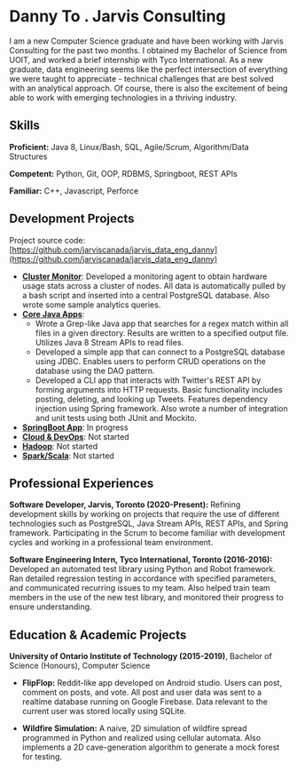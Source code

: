# Danny To . Jarvis Consulting

I am a new Computer Science graduate and have been working with Jarvis Consulting for the past two months. I obtained my Bachelor of Science from UOIT, and worked a brief internship with Tyco International. As a new graduate, data engineering seems like the perfect intersection of everything we were taught to appreciate - technical challenges that are best solved with an analytical approach. Of course, there is also the excitement of being able to work with emerging technologies in a thriving industry.
    
## Skills

**Proficient:** Java 8, Linux/Bash, SQL, Agile/Scrum, Algorithm/Data Structures

**Competent:** Python, Git, OOP, RDBMS, Springboot, REST APIs

**Familiar:** C++, Javascript, Perforce

## Development Projects

Project source code: [https://github.com/jarviscanada/jarvis_data_eng_danny](https://github.com/jarviscanada/jarvis_data_eng_danny)

- **[Cluster Monitor](./linux_sql)**: Developed a monitoring agent to obtain hardware usage stats across a cluster of nodes. All data is automatically pulled by a bash script and inserted into a central PostgreSQL database. Also wrote some sample analytics queries.
- **[Core Java Apps](./core_java)**: 
     - Wrote a Grep-like Java app that searches for a regex match within all files in a given directory. Results are written to a specified output file. Utilizes Java 8 Stream APIs to read files.
     - Developed a simple app that can connect to a PostgreSQL database using JDBC. Enables users to perform CRUD operations on the database using the DAO pattern.
     - Developed a CLI app that interacts with Twitter's REST API by forming arguments into HTTP requests. Basic functionality includes posting, deleting, and looking up Tweets. Features dependency injection using Spring framework. Also wrote a number of integration and unit tests using both JUnit and Mockito.  
- **[SpringBoot App](./springboot)**: In progress
- **[Cloud & DevOps](./cloud_devops)**: Not started
- **[Hadoop](./hadoop)**: Not started
- **[Spark/Scala](./spark)**:  Not started

## Professional Experiences  

**Software Developer, Jarvis, Toronto (2020-Present):** Refining development skills by working on projects that require the use of different technologies such as PostgreSQL, Java Stream APIs, REST APIs, and Spring framework. Participating in the Scrum to become familiar with development cycles and working in a professional team environment.

**Software Engineering Intern, Tyco International, Toronto (2016-2016):** Developed an automated test library using Python and Robot framework. Ran detailed regression testing in accordance with specified parameters, and communicated recurring issues to my team. Also helped train team members in the use of the new test library, and monitored their progress to ensure understanding.  

## Education & Academic Projects

**University of Ontario Institute of Technology (2015-2019)**, Bachelor of Science (Honours), Computer Science  

- **FlipFlop:** Reddit-like app developed on Android studio. Users can post, comment on posts, and vote. All post and user data was sent to a realtime database running on Google Firebase. Data relevant to the current user was stored locally using SQLite.

- **Wildfire Simulation:** A naive, 2D simulation of wildfire spread programmed in Python and realized using cellular automata. Also implements a 2D cave-generation algorithm to generate a mock forest for testing.  

